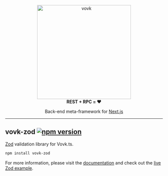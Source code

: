 <p align="center"> 
  <picture>
    <source width="300" media="(prefers-color-scheme: dark)" srcset="https://vovk.dev/vovk-logo-white.svg">
    <source width="300" media="(prefers-color-scheme: light)" srcset="https://vovk.dev/vovk-logo.svg">
    <img width="300" alt="vovk" src="https://vovk.dev/vovk-logo.svg">
  </picture><br>
  <strong>REST + RPC = ♥️</strong>
</p>

<p align="center">
  Back-end meta-framework for <a href="https://nextjs.org/docs/app">Next.js</a>
</p>

---

## vovk-zod [![npm version](https://badge.fury.io/js/vovk-zod.svg)](https://www.npmjs.com/package/vovk-zod)

[Zod](https://www.npmjs.com/package/zod) validation library for Vovk.ts.

```sh
npm install vovk-zod
```

For more information, please visit the [documentation](https://vovk.dev/validation/vovk-zod) and check out the [live Zod example](https://vovk-examples.vercel.app/zod).

